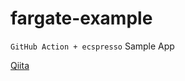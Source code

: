# fargate-example

`GitHub Action + ecspresso` Sample App 

[Qiita](https://qiita.com/miyaz/items/0df07cb359de7b9e225d)
